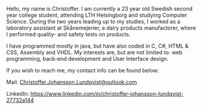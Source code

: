 Hello, my name is Christoffer.
I am currently a 23 year old Swedish second year college student, attending LTH Helsingborg and studying Computer Science. During the two years leading up to my studies,
I worked as a laboratory assistant at Skånemejerier, a dairy products manufactorer, where I performed quality- and safety tests on products.

I have programmed mostly in java, but have also coded in C, C#, HTML & CSS, Assembly and VHDL. My interests are, but are not limited to: web programming, back-end development and User Interface design.

If you wish to reach me, my contact info can be found below:

Mail: Christoffer.Johansson.Lundqvist@outlook.com

LinkedIn: https://www.linkedin.com/in/christoffer-johansson-lundqvist-27732a144
